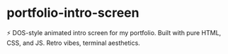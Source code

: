 # portfolio-intro-screen
⚡ DOS-style animated intro screen for my portfolio. Built with pure HTML, CSS, and JS. Retro vibes, terminal aesthetics.

